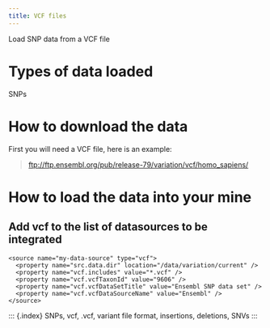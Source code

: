 ```yaml
---
title: VCF files
---
```


Load SNP data from a VCF file

Types of data loaded
====================

SNPs

How to download the data
========================

First you will need a VCF file, here is an example:

> <ftp://ftp.ensembl.org/pub/release-79/variation/vcf/homo_sapiens/>

How to load the data into your mine
===================================

Add vcf to the list of datasources to be integrated
---------------------------------------------------

``` {.xml}
<source name="my-data-source" type="vcf">
  <property name="src.data.dir" location="/data/variation/current" />
  <property name="vcf.includes" value="*.vcf" />
  <property name="vcf.vcfTaxonId" value="9606" />
  <property name="vcf.vcfDataSetTitle" value="Ensembl SNP data set" />
  <property name="vcf.vcfDataSourceName" value="Ensembl" />
</source>
```

::: {.index}
SNPs, vcf, .vcf, variant file format, insertions, deletions, SNVs
:::

